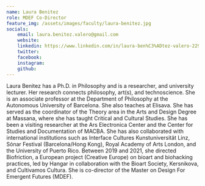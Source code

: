 ```yaml
---
name: Laura Benitez
role: MDEF Co-Director
feature_img: /assets/images/faculty/laura-benitez.jpg
socials:
    email: laura.benitez.valero@gmail.com
    website:
    linkedin: https://www.linkedin.com/in/laura-ben%C3%ADtez-valero-229a8576/
    twitter:
    facebook:
    instagram:
    github:
---
```

Laura Benitez has a Ph.D. in Philosophy and is a researcher, and university lecturer. Her research connects philosophy, art(s), and technoscience. She is an associate professor at the Department of Philosophy at the Autonomous University of Barcelona. She also teaches at Elisava. She has served as the coordinator of the Theory area in the Arts and Design Degree at Massana, where she has taught Critical and Cultural Studies. She has been a visiting researcher at the Ars Electronica Center and the Center for Studies and Documentation of MACBA. She has also collaborated with international institutions such as Interface Cultures Kunstuniversität Linz, Sónar Festival (Barcelona/Hong Kong), Royal Academy of Arts London, and the University of Puerto Rico. Between 2019 and 2021, she directed Biofriction, a European project (Creative Europe) on bioart and biohacking practices, led by Hangar in collaboration with the Bioart Society, Kersnikova, and Cultivamos Cultura. She is co-director of the Master on Design For Emergent Futures (MDEF).